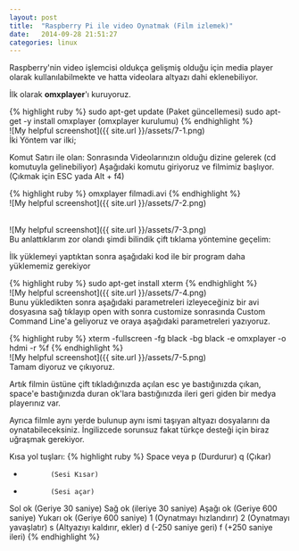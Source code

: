 ```yaml
---
layout: post
title:  "Raspberry Pi ile video Oynatmak (Film izlemek)"
date:   2014-09-28 21:51:27
categories: linux
---
```

Raspberry'nin video işlemcisi oldukça gelişmiş olduğu için media player olarak kullanılabilmekte ve hatta videolara altyazı dahi eklenebiliyor.

İlk olarak <b>omxplayer</b>'ı kuruyoruz.


{% highlight ruby %}
sudo apt-get update (Paket güncellemesi)
sudo apt-get -y install omxplayer (omxplayer kurulumu)
{% endhighlight %}
<br>![My helpful screenshot]({{ site.url }}/assets/7-1.png)<br>
İki Yöntem var ilki;

Komut Satırı ile olan:
Sonrasında Videolarınızın olduğu dizine gelerek (cd komutuyla gelinebiliyor) Aşağıdaki komutu giriyoruz ve filmimiz başlıyor. (Çıkmak için ESC yada Alt + f4)


{% highlight ruby %}
omxplayer filmadi.avi
{% endhighlight %}
<br>![My helpful screenshot]({{ site.url }}/assets/7-2.png)<br>

<br>![My helpful screenshot]({{ site.url }}/assets/7-3.png)<br>
Bu anlattıklarım zor olandı şimdi bilindik çift tıklama yöntemine geçelim:

İlk yüklemeyi yaptıktan sonra aşağıdaki kod ile bir program daha yüklememiz gerekiyor


{% highlight ruby %}
sudo apt-get install xterm
{% endhighlight %}
<br>![My helpful screenshot]({{ site.url }}/assets/7-4.png)<br>
Bunu yükledikten sonra aşağıdaki parametreleri izleyeceğiniz bir avi dosyasına sağ tıklayıp open with sonra customize sonrasında Custom Command Line'a geliyoruz ve oraya aşağıdaki parametreleri yazıyoruz.


{% highlight ruby %}
xterm -fullscreen -fg black -bg black -e omxplayer -o hdmi -r %f
{% endhighlight %}
<br>![My helpful screenshot]({{ site.url }}/assets/7-5.png)<br>
Tamam diyoruz ve çıkıyoruz.

Artık filmin üstüne çift tıkladığınızda açılan esc ye bastığınızda çıkan, space'e bastığınızda duran ok'lara bastığınızda ileri geri giden bir medya playerınız var.

Ayrıca filmle aynı yerde bulunup aynı ismi taşıyan altyazı dosyalarını da oynatabileceksiniz. İngilizcede sorunsuz fakat türkçe desteği için biraz uğraşmak gerekiyor.

Kısa yol tuşları:
{% highlight ruby %}
Space veya p (Durdurur)
q            (Çıkar)
-            (Sesi Kısar)
+            (Sesi açar)
Sol ok       (Geriye 30 saniye)
Sağ ok       (ileriye 30 saniye)
Aşağı ok     (Geriye 600 saniye)
Yukarı ok    (Geriye 600 saniye)
1            (Oynatmayı hızlandırır)
2            (Oynatmayı yavaşlatır)
s            (Altyazıyı kaldırır, ekler)
d            (-250 saniye geri)
f            (+250 saniye ileri)
{% endhighlight %}

